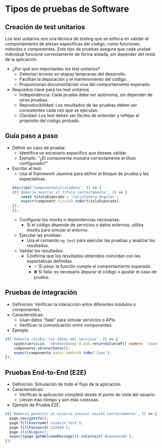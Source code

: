 # Tipos de pruebas de Software

## Creación de test unitarios
Los test unitarios son una técnica de testing que se enfoca en validar el comportamiento de piezas específicas del código, como funciones, métodos o componentes. Este tipo de pruebas asegura que cada unidad individual funcione correctamente de forma aislada, sin depender del resto de la aplicación.

- ¿Por qué son importantes los test unitarios?
    - Detectan errores en etapas tempranas del desarrollo.
    - Facilitan la depuración y el mantenimiento del código.
    - Proporcionan documentación viva del comportamiento esperado.
- Requisitos clave para los test unitarios
    - Independencia: Cada prueba debe ser autónoma, sin depender de otras pruebas.
    - Reproducibilidad: Los resultados de las pruebas deben ser consistentes cada vez que se ejecutan.
    - Claridad: Los test deben ser fáciles de entender y reflejar el propósito del código probado.

## Guía paso a paso
- Definir un caso de prueba: 
    - Identifica un escenario específico que deseas validar. 
    - Ejemplo: "¿El componente muestra correctamente el título configurado?"
- Escribir el test: 
    - Usa el framework Jasmine para definir el bloque de prueba y las expectativas.
    ```js
    describe('ComponenteCalculadora', () => {
    it('debería mostrar el título correctamente', () => {
        const tituloEsperado = 'Calculadora Angular';
        expect(component.titulo).toBe(tituloEsperado);
    });
    });
    ```
    - Configurar los mocks o dependencias necesarias: 
        - Si el código depende de servicios o datos externos, utiliza mocks para simular el entorno.
    - Ejecutar las pruebas: 
        - Usa el comando `ng test` para ejecutar las pruebas y analizar los resultados.
    - Validar los resultados: 
        - Confirma que los resultados obtenidos coincidan con las expectativas definidas.
            - ✅ Si pasa: la función cumple el comportamiento esperado.
            - ❌ Si falla: es necesario depurar el código o ajustar el caso de prueba.

## Pruebas de integración
- Definición: Verifican la interacción entre diferentes módulos o componentes.
- Características:
    - Usan datos "fake" para simular servicios o APIs.
    - Verifican la comunicación entre componentes.
- Ejemplo
```js
it('debería recibir los datos del servicio', () => { 
    spyOn(servicio, 'obtenerDatos').and.returnValue(of({ nombre: 'Juan' })); 
    componente.obtenerDatos(); 
    expect(componente.datos.nombre).toBe('Juan'); 
});
```

## Pruebas End-to-End (E2E)
- Definición: Simulación de todo el flujo de la aplicación. 
- Características:
    - Verifican la aplicación completa desde el punto de vista del usuario.
    - Llevan más tiempo y son más costosas.
- Ejemplo de Prueba E2E:
```js
it('debería permitir al usuario iniciar sesión correctamente', () => {
  page.navigateTo();
  page.fillUsername('usuario_test');
  page.fillPassword('123456');
  page.clickLogin();
  expect(page.getWelcomeMessage()).toContain('Bienvenido');
});
```